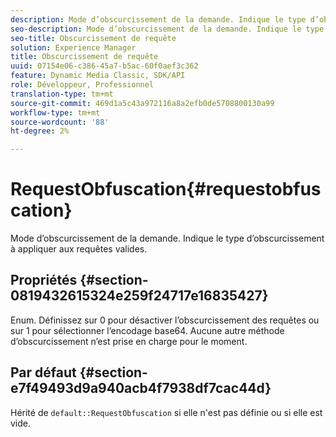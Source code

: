 ```yaml
---
description: Mode d’obscurcissement de la demande. Indique le type d’obscurcissement à appliquer aux requêtes valides.
seo-description: Mode d’obscurcissement de la demande. Indique le type d’obscurcissement à appliquer aux requêtes valides.
seo-title: Obscurcissement de requête
solution: Experience Manager
title: Obscurcissement de requête
uuid: 07154e06-c386-45a7-b5ac-60f0aef3c362
feature: Dynamic Media Classic, SDK/API
role: Développeur, Professionnel
translation-type: tm+mt
source-git-commit: 469d1a5c43a972116a8a2efb0de5708800130a99
workflow-type: tm+mt
source-wordcount: '88'
ht-degree: 2%

---
```



# RequestObfuscation{#requestobfuscation}

Mode d’obscurcissement de la demande. Indique le type d’obscurcissement à appliquer aux requêtes valides.

## Propriétés {#section-0819432615324e259f24717e16835427}

Enum. Définissez sur 0 pour désactiver l’obscurcissement des requêtes ou sur 1 pour sélectionner l’encodage base64. Aucune autre méthode d’obscurcissement n’est prise en charge pour le moment.

## Par défaut {#section-e7f49493d9a940acb4f7938df7cac44d}

Hérité de `default::RequestObfuscation` si elle n&#39;est pas définie ou si elle est vide.

